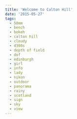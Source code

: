 ```yaml
---
title: 'Welcome to Calton Hill'
date: '2015-05-27'
tags:
  - 50mm
  - bench
  - bokeh
  - calton hill
  - cloudy
  - d300s
  - depth of field
  - dof
  - edinburgh
  - girl
  - info
  - lady
  - nikon
  - outdoor
  - panorama
  - rainy
  - scotland
  - sign
  - sky
  - view
---
```


